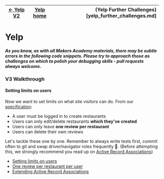 | [← Yelp V2](yelpv2.md) | [Yelp home](yelp.md) | (Yelp Further Challenges)[yelp_further_challenges.md] |
|------------------------|----------------------|------------------------------------------------------:|

# Yelp

***As you know, as with all Makers Academy materials, there may be subtle errors in the following code snippets.  Please try to approach those as challenges on which to polish your debugging skills - pull requests always welcome.***


### V3 Walkthrough

#### Setting limits on users

Now we want to set limits on what site visitors can do. From our [specification](yelp.md#v3-specification):

* A user must be logged in to create restaurants
* Users can only edit/delete restaurants **which they've created**
* Users can only leave **one review per restaurant**
* Users can delete their own reviews

Let's tackle these one by one. Remember to always write tests first, commit often to git and swap driver/navigator roles frequently&nbsp;:twisted_rightwards_arrows:. (Before attempting this, we strongly recommend you read up on [Active Record Associations](http://guides.rubyonrails.org/association_basics.html))

- [Setting limits on users](yelp_v3/1_user_must_log_in.md)
- [One review per restaurant per user](yelp_v3/2_one_review_per_user.md)
- [Extending Active Record Associations](yelp_v3/3_extending_associations.md)
